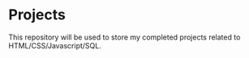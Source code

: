 # Projects
This repository will be used to store my completed projects related to HTML/CSS/Javascript/SQL.
